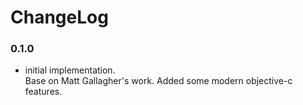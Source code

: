 ChangeLog
=========

### 0.1.0

* initial implementation.  
  Base on Matt Gallagher's work. Added some modern objective-c features.
